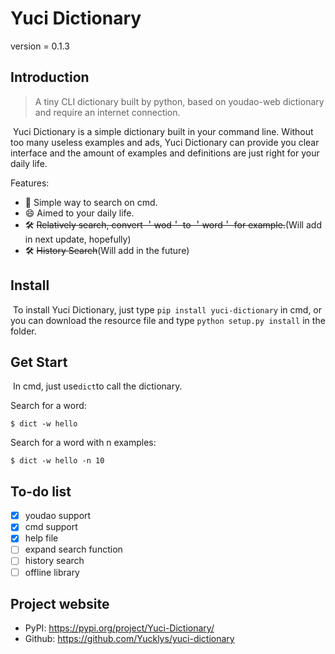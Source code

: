 # Yuci Dictionary

version = 0.1.3

## Introduction

> A tiny CLI dictionary built by python, based on youdao-web dictionary and require an internet connection. 

​	Yuci Dictionary is a simple dictionary built in your command line. Without too many useless examples and ads, Yuci Dictionary can provide you clear interface and the amount of examples and definitions are just right for your daily life.

Features:

- :dash: Simple way to search on cmd.
- :smile: Aimed to your daily life.
- :hammer_and_wrench: ~~Relatively search, convert ＇wod＇ to ＇word＇ for example.~~(Will add in next update, hopefully)
- :hammer_and_wrench: ~~History Search~~(Will add in the future)

## Install

​	To install Yuci Dictionary, just type `pip install yuci-dictionary` in cmd, or you can download the resource file and type `python setup.py install` in the folder.

## Get Start

​	In cmd, just use`dict`to call the dictionary.

Search for a word:

```
$ dict -w hello
```

Search for a word with n examples:

```
$ dict -w hello -n 10
```

## To-do list

- [x]  youdao support
- [x]  cmd support
- [x]  help file
- [ ]  expand search function
- [ ]  history search
- [ ]  offline library

## Project website

- PyPI: <https://pypi.org/project/Yuci-Dictionary/>
- Github: <https://github.com/Yucklys/yuci-dictionary>

